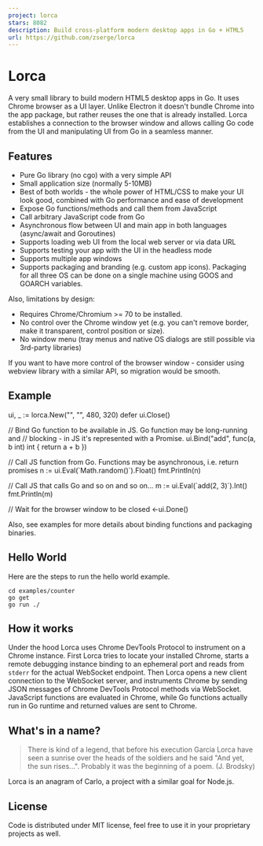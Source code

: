 ```yaml
---
project: lorca
stars: 8082
description: Build cross-platform modern desktop apps in Go + HTML5
url: https://github.com/zserge/lorca
---
```


Lorca
=====

  

A very small library to build modern HTML5 desktop apps in Go. It uses Chrome browser as a UI layer. Unlike Electron it doesn't bundle Chrome into the app package, but rather reuses the one that is already installed. Lorca establishes a connection to the browser window and allows calling Go code from the UI and manipulating UI from Go in a seamless manner.

  

Features
--------

-   Pure Go library (no cgo) with a very simple API
-   Small application size (normally 5-10MB)
-   Best of both worlds - the whole power of HTML/CSS to make your UI look good, combined with Go performance and ease of development
-   Expose Go functions/methods and call them from JavaScript
-   Call arbitrary JavaScript code from Go
-   Asynchronous flow between UI and main app in both languages (async/await and Goroutines)
-   Supports loading web UI from the local web server or via data URL
-   Supports testing your app with the UI in the headless mode
-   Supports multiple app windows
-   Supports packaging and branding (e.g. custom app icons). Packaging for all three OS can be done on a single machine using GOOS and GOARCH variables.

Also, limitations by design:

-   Requires Chrome/Chromium >= 70 to be installed.
-   No control over the Chrome window yet (e.g. you can't remove border, make it transparent, control position or size).
-   No window menu (tray menus and native OS dialogs are still possible via 3rd-party libraries)

If you want to have more control of the browser window - consider using webview library with a similar API, so migration would be smooth.

Example
-------

ui, \_ := lorca.New("", "", 480, 320)
defer ui.Close()

// Bind Go function to be available in JS. Go function may be long-running and
// blocking - in JS it's represented with a Promise.
ui.Bind("add", func(a, b int) int { return a + b })

// Call JS function from Go. Functions may be asynchronous, i.e. return promises
n := ui.Eval(\`Math.random()\`).Float()
fmt.Println(n)

// Call JS that calls Go and so on and so on...
m := ui.Eval(\`add(2, 3)\`).Int()
fmt.Println(m)

// Wait for the browser window to be closed
<-ui.Done()

Also, see examples for more details about binding functions and packaging binaries.

Hello World
-----------

Here are the steps to run the hello world example.

```
cd examples/counter
go get
go run ./
```

How it works
------------

Under the hood Lorca uses Chrome DevTools Protocol to instrument on a Chrome instance. First Lorca tries to locate your installed Chrome, starts a remote debugging instance binding to an ephemeral port and reads from `stderr` for the actual WebSocket endpoint. Then Lorca opens a new client connection to the WebSocket server, and instruments Chrome by sending JSON messages of Chrome DevTools Protocol methods via WebSocket. JavaScript functions are evaluated in Chrome, while Go functions actually run in Go runtime and returned values are sent to Chrome.

What's in a name?
-----------------

> There is kind of a legend, that before his execution Garcia Lorca have seen a sunrise over the heads of the soldiers and he said "And yet, the sun rises...". Probably it was the beginning of a poem. (J. Brodsky)

Lorca is an anagram of Carlo, a project with a similar goal for Node.js.

License
-------

Code is distributed under MIT license, feel free to use it in your proprietary projects as well.
